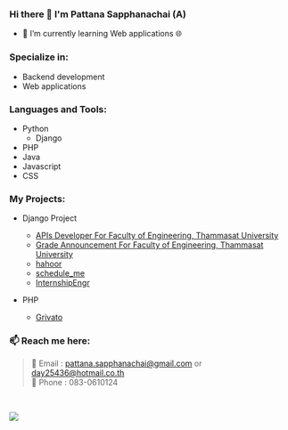 ### Hi there 👋 I'm Pattana Sapphanachai (A)

<!--
**6210612831/6210612831** is a ✨ _special_ ✨ repository because its `README.md` (this file) appears on your GitHub profile.

Here are some ideas to get you started:

- 🔭 I’m currently working on ...
- 🌱 I’m currently learning ...
- 👯 I’m looking to collaborate on ...
- 🤔 I’m looking for help with ...
- 💬 Ask me about ...
- 📫 How to reach me: ...
- 😄 Pronouns: ...
- ⚡ Fun fact: ...
-->

- 🌱 I’m currently learning Web applications 🌐

### Specialize in:

- Backend development
- Web applications

### Languages and Tools:

- Python
  - Django
- PHP
- Java
- Javascript
- CSS

### My Projects:

- Django Project
  - [APIs Developer For Faculty of Engineering, Thammasat University](https://restapi.engr.tu.ac.th/)
  - [Grade Announcement For Faculty of Engineering, Thammasat University](https://grade.engr.tu.ac.th/)
  - [hahoor](https://github.com/6210612831/hahoor)
  - [schedule_me](https://github.com/6210612831/schedule_me)
  - [InternshipEngr](https://github.com/6210612831/InternshipEngr)

- PHP
  - [Grivato](https://github.com/6210612831/PHP_Project/tree/main/grivato/project)

### 📫 Reach me here:

> 📧 Email : <pattana.sapphanachai@gmail.com> or <day25436@hotmail.co.th>
> <br>
> 📱  Phone : 083-0610124

<br>

![](https://github-readme-stats.vercel.app/api?username=6210612831&count_private=true&show_icons=true&hide_border=true&theme=tokyonight)
